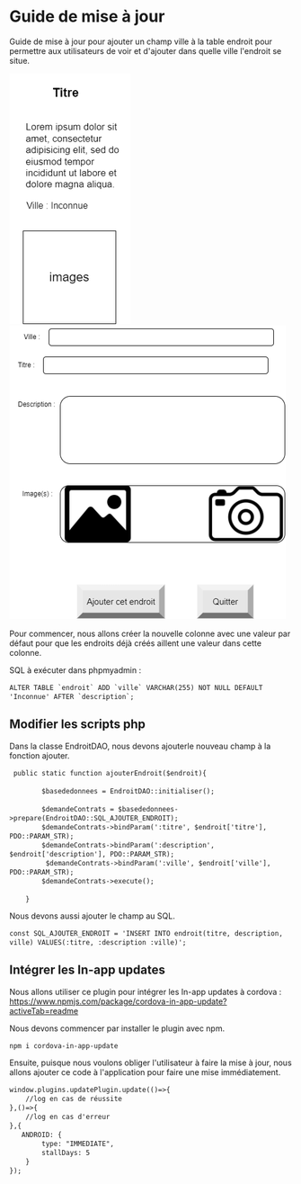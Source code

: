 # Guide de mise à jour

Guide de mise à jour pour ajouter un champ ville à la table endroit pour permettre aux utilisateurs de voir et d'ajouter dans quelle ville l'endroit se situe.

![maquette](maquette-detail-endroit-v2.png)
![maquette](maquette-page-ajouter-endroit-v2.png)

Pour commencer, nous allons créer la nouvelle colonne avec une valeur par défaut pour que les endroits déjà créés aillent une valeur dans cette colonne.

SQL à exécuter dans phpmyadmin :
````
ALTER TABLE `endroit` ADD `ville` VARCHAR(255) NOT NULL DEFAULT 'Inconnue' AFTER `description`;
````

## Modifier les scripts php

Dans la classe EndroitDAO, nous devons ajouterle nouveau champ à la fonction ajouter.
````
 public static function ajouterEndroit($endroit){

        $basededonnees = EndroitDAO::initialiser();

        $demandeContrats = $basededonnees->prepare(EndroitDAO::SQL_AJOUTER_ENDROIT);
        $demandeContrats->bindParam(':titre', $endroit['titre'], PDO::PARAM_STR);
        $demandeContrats->bindParam(':description', $endroit['description'], PDO::PARAM_STR);
         $demandeContrats->bindParam(':ville', $endroit['ville'], PDO::PARAM_STR);
        $demandeContrats->execute();

    }
````

Nous devons aussi ajouter le champ au SQL.
````
const SQL_AJOUTER_ENDROIT = 'INSERT INTO endroit(titre, description, ville) VALUES(:titre, :description :ville)';
````

## Intégrer les In-app updates

Nous allons utiliser ce plugin pour intégrer les In-app updates à cordova : https://www.npmjs.com/package/cordova-in-app-update?activeTab=readme

Nous devons commencer par installer le plugin avec npm.
````
npm i cordova-in-app-update
````

Ensuite, puisque nous voulons obliger l'utilisateur à faire la mise à jour, nous allons ajouter ce code à l'application pour faire une mise immédiatement.
````
window.plugins.updatePlugin.update(()=>{
    //log en cas de réussite
},()=>{
    //log en cas d'erreur
},{
   ANDROID: {
        type: "IMMEDIATE",
        stallDays: 5
    }
});
````